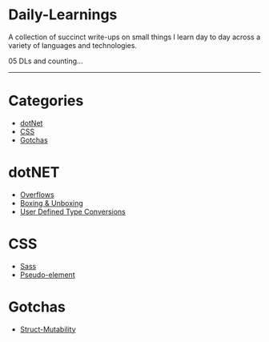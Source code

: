 # Daily-Learnings
A collection of succinct write-ups on small things I learn day to day across a variety of languages and technologies.

05 DLs and counting...

---

# Categories
* [dotNet](#dotNET)
* [CSS](#css)
* [Gotchas](#gotchas)

# dotNET
* [Overflows](dotNet/csharpLang/overflow.md)
* [Boxing & Unboxing](dotNet/csharpLang/boxingUnboxing.md)
* [User Defined Type Conversions](dotNet/csharpLang/conversionOperators.md)


# CSS
* [Sass](css/sass.md)
* [Pseudo-element](css/pseudo-element.md)

# Gotchas
* [Struct-Mutability](gotchas/structMutability.md)
